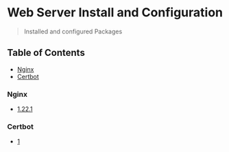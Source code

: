 # Web Server Install and Configuration
> Installed and configured Packages

## Table of Contents
* [Nginx](#nginx)
* [Certbot](#certbot)

### Nginx
* [1.22.1](https://github.com/Cuates/ubuntuinstall/tree/main/webserver/nginx)

### Certbot
* [1](https://github.com/Cuates/ubuntuinstall/tree/main/webserver/certbot)

